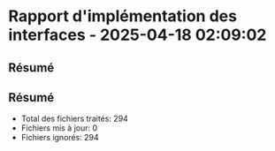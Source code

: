 # Rapport d'implémentation des interfaces - 2025-04-18 02:09:02

## Résumé

## Résumé

- Total des fichiers traités: 294
- Fichiers mis à jour: 0
- Fichiers ignorés: 294

